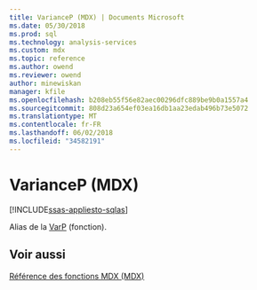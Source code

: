 ```yaml
---
title: VarianceP (MDX) | Documents Microsoft
ms.date: 05/30/2018
ms.prod: sql
ms.technology: analysis-services
ms.custom: mdx
ms.topic: reference
ms.author: owend
ms.reviewer: owend
author: minewiskan
manager: kfile
ms.openlocfilehash: b208eb55f56e82aec00296dfc889be9b0a1557a4
ms.sourcegitcommit: 808d23a654ef03ea16db1aa23edab496b73e5072
ms.translationtype: MT
ms.contentlocale: fr-FR
ms.lasthandoff: 06/02/2018
ms.locfileid: "34582191"
---
```

# <a name="variancep-mdx"></a>VarianceP (MDX)
[!INCLUDE[ssas-appliesto-sqlas](../includes/ssas-appliesto-sqlas.md)]

  Alias de la [VarP](../mdx/varp-mdx.md) (fonction).  
  
## <a name="see-also"></a>Voir aussi  
 [Référence des fonctions MDX &#40;MDX&#41;](../mdx/mdx-function-reference-mdx.md)  
  
  
